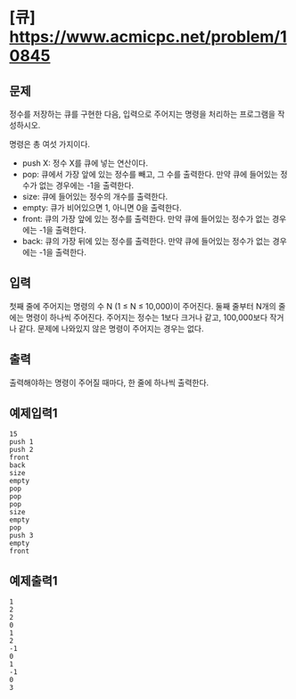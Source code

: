 # [큐] <https://www.acmicpc.net/problem/10845>

## 문제
정수를 저장하는 큐를 구현한 다음, 입력으로 주어지는 명령을 처리하는 프로그램을 작성하시오.

명령은 총 여섯 가지이다.

* push X: 정수 X를 큐에 넣는 연산이다.
* pop: 큐에서 가장 앞에 있는 정수를 빼고, 그 수를 출력한다. 만약 큐에 들어있는 정수가 없는 경우에는 -1을 출력한다.
* size: 큐에 들어있는 정수의 개수를 출력한다.
* empty: 큐가 비어있으면 1, 아니면 0을 출력한다.
* front: 큐의 가장 앞에 있는 정수를 출력한다. 만약 큐에 들어있는 정수가 없는 경우에는 -1을 출력한다.
* back: 큐의 가장 뒤에 있는 정수를 출력한다. 만약 큐에 들어있는 정수가 없는 경우에는 -1을 출력한다.

## 입력
첫째 줄에 주어지는 명령의 수 N (1 ≤ N ≤ 10,000)이 주어진다. 둘째 줄부터 N개의 줄에는 명령이 하나씩 주어진다. 
주어지는 정수는 1보다 크거나 같고, 100,000보다 작거나 같다. 문제에 나와있지 않은 명령이 주어지는 경우는 없다.


## 출력
출력해야하는 명령이 주어질 때마다, 한 줄에 하나씩 출력한다.


## 예제입력1
```
15
push 1
push 2
front
back
size
empty
pop
pop
pop
size
empty
pop
push 3
empty
front
```
## 예제출력1
```
1
2
2
0
1
2
-1
0
1
-1
0
3
```
